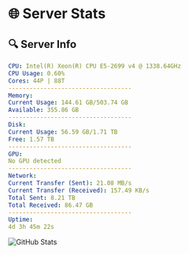 # 🌐 Server Stats
## 🔍 Server Info
```yaml
CPU: Intel(R) Xeon(R) CPU E5-2699 v4 @ 1338.64GHz
CPU Usage: 0.60%
Cores: 44P | 88T
-----------------------------------
Memory:
Current Usage: 144.61 GB/503.74 GB
Available: 355.86 GB
-----------------------------------
Disk:
Current Usage: 56.59 GB/1.71 TB
Free: 1.57 TB
-----------------------------------
GPU:
No GPU detected
-----------------------------------
Network:
Current Transfer (Sent): 21.08 MB/s
Current Transfer (Received): 157.49 KB/s
Total Sent: 8.21 TB
Total Received: 86.47 GB
-----------------------------------
Uptime:
4d 3h 45m 22s
```
![GitHub Stats](https://img.shields.io/badge/Updated-2025-03-12_01:08:11-blue)